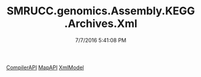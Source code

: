﻿---
title: SMRUCC.genomics.Assembly.KEGG.Archives.Xml
date: 7/7/2016 5:41:08 PM
---

[CompilerAPI](T-SMRUCC.genomics.Assembly.KEGG.Archives.Xml.CompilerAPI.html)
[MapAPI](T-SMRUCC.genomics.Assembly.KEGG.Archives.Xml.MapAPI.html)
[XmlModel](T-SMRUCC.genomics.Assembly.KEGG.Archives.Xml.XmlModel.html)

